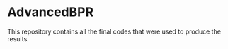 # AdvancedBPR

This repository contains all the final codes that were used to produce the results. 
